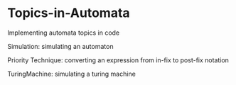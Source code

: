 # Topics-in-Automata
Implementing automata topics in code

Simulation: simulating an automaton

Priority Technique: converting an expression from in-fix to post-fix notation

TuringMachine: simulating a turing machine
